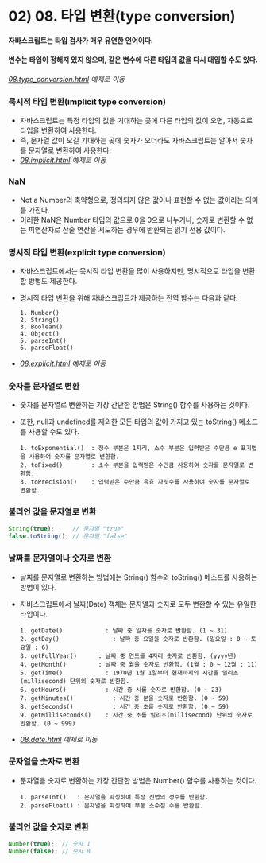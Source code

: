 # 02) 08. 타입 변환(type conversion)

#### 자바스크립트는 타입 검사가 매우 유연한 언어이다.
#### 변수는 타입이 정해져 있지 않으며, 같은 변수에 다른 타입의 값을 다시 대입할 수도 있다.
_[08.type_conversion.html](https://github.com/DaaEun/Studying-JavaScript/blob/main/section02.dataType/section02.example/08.type_conversion.html) 예제로 이동_

### 묵시적 타입 변환(implicit type conversion)
- 자바스크립트는 특정 타입의 값을 기대하는 곳에 다른 타입의 값이 오면, 자동으로 타입을 변환하여 사용한다.
- 즉, 문자열 값이 오길 기대하는 곳에 숫자가 오더라도   자바스크립트는 알아서 숫자를 문자열로 변환하여 사용한다.
- _[08.implicit.html](https://github.com/DaaEun/Studying-JavaScript/blob/main/section02.dataType/section02.example/08.implicit.html) 예제로 이동_

### NaN
- Not a Number의 축약형으로, 정의되지 않은 값이나 표현할 수 없는 값이라는 의미를 가진다.
- 이러한 NaN은 Number 타입의 값으로 0을 0으로 나누거나, 
숫자로 변환할 수 없는 피연산자로 산술 연산을 시도하는 경우에 반환되는 읽기 전용 값이다.

### 명시적 타입 변환(explicit type conversion)
- 자바스크립트에서는 묵시적 타입 변환을 많이 사용하지만, 명시적으로 타입을 변환할 방법도 제공한다.
- 명시적 타입 변환을 위해 자바스크립트가 제공하는 전역 함수는 다음과 같다.
  
      1. Number()
      2. String()
      3. Boolean()
      4. Object()
      5. parseInt()
      6. parseFloat()
- _[08.explicit.html](https://github.com/DaaEun/Studying-JavaScript/blob/main/section02.dataType/section02.example/08.explicit.html) 예제로 이동_

### 숫자를 문자열로 변환
- 숫자를 문자열로 변환하는 가장 간단한 방법은 String() 함수를 사용하는 것이다.
- 또한, null과 undefined를 제외한 모든 타입의 값이 가지고 있는 toString() 메소드를 사용할 수도 있다.
 
      1. toExponential()  : 정수 부분은 1자리, 소수 부분은 입력받은 수만큼 e 표기법을 사용하여 숫자를 문자열로 변환함.
      2. toFixed()        : 소수 부분을 입력받은 수만큼 사용하여 숫자를 문자열로 변환함.
      3. toPrecision()    : 입력받은 수만큼 유효 자릿수를 사용하여 숫자를 문자열로 변환함.

### 불리언 값을 문자열로 변환
```js
String(true);     // 문자열 "true"
false.toString(); // 문자열 "false"
```

### 날짜를 문자열이나 숫자로 변환
- 날짜를 문자열로 변환하는 방법에는 String() 함수와 toString() 메소드를 사용하는 방법이 있다.
- 자바스크립트에서 날짜(Date) 객체는 문자열과 숫자로 모두 변환할 수 있는 유일한 타입이다.

      1. getDate()            : 날짜 중 일자를 숫자로 반환함. (1 ~ 31)
      2. getDay()	            : 날짜 중 요일을 숫자로 반환함. (일요일 : 0 ~ 토요일 : 6)
      3. getFullYear()	    : 날짜 중 연도를 4자리 숫자로 반환함. (yyyy년)
      4. getMonth()	        : 날짜 중 월을 숫자로 반환함. (1월 : 0 ~ 12월 : 11)
      5. getTime()            : 1970년 1월 1일부터 현재까지의 시간을 밀리초(millisecond) 단위의 숫자로 반환함.
      6. getHours()           : 시간 중 시를 숫자로 반환함. (0 ~ 23)
      7. getMinutes()	        : 시간 중 분을 숫자로 반환함. (0 ~ 59)
      8. getSeconds()	        : 시간 중 초를 숫자로 반환함. (0 ~ 59)
      9. getMilliseconds()    : 시간 중 초를 밀리초(millisecond) 단위의 숫자로 반환함. (0 ~ 999)
- _[08.date.html](https://github.com/DaaEun/Studying-JavaScript/blob/main/section02.dataType/section02.example/08.date.html) 예제로 이동_

### 문자열을 숫자로 변환
- 문자열을 숫자로 변환하는 가장 간단한 방법은 Number() 함수를 사용하는 것이다.

      1. parseInt()   : 문자열을 파싱하여 특정 진법의 정수를 반환함.
      2. parseFloat() : 문자열을 파싱하여 부동 소수점 수를 반환함.

### 불리언 값을 숫자로 변환
```js
Number(true);  // 숫자 1
Number(false); // 숫자 0
```